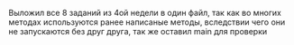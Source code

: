 Выложил все 8 заданий из 4ой недели в один файл, так как во многих методах используются ранее написаные методы, вследствии чего они не запускаются без друг друга, так же оставил main для проверки
